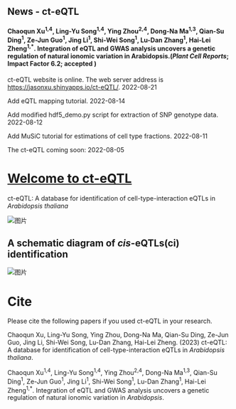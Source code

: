 ## News - ct-eQTL

#### Chaoqun Xu<sup>1,4</sup>, Ling-Yu Song<sup>1,4</sup>, Ying Zhou<sup>2,4</sup>, Dong-Na Ma<sup>1,3</sup>, Qian-Su Ding<sup>1</sup>, Ze-Jun Guo<sup>1</sup>, Jing Li<sup>1</sup>, Shi-Wei Song<sup>1</sup>, Lu-Dan Zhang<sup>1</sup>, Hai-Lei Zheng<sup>1,*</sup>. Integration of eQTL and GWAS analysis uncovers a genetic regulation of natural ionomic variation in Arabidopsis.(*Plant Cell Reports*; Impact Factor 6.2; **accepted** )

ct-eQTL website is online. The web server address is https://jasonxu.shinyapps.io/ct-eQTL/. 2022-08-21

Add eQTL mapping tutorial. 2022-08-14

Add modified hdf5_demo.py script for extraction of SNP genotype data. 2022-08-12

Add MuSiC tutorial for estimations of cell type fractions. 2022-08-11

The ct-eQTL coming soon: 2022-08-05 


# [Welcome to ct-eQTL](https://jasonxu.shinyapps.io/ct-eQTL)
ct-eQTL: A database for identification of cell-type-interaction eQTLs in *Arabidopsis thaliana*

![图片](https://user-images.githubusercontent.com/11934986/185778866-bf5f97b4-a848-4602-af3a-9e1f52730992.png)


## A schematic diagram of *cis*-eQTLs(ci) identification
![图片](https://user-images.githubusercontent.com/11934986/183028468-17ad674b-7445-4cf4-a30a-3c1d27ccaa3a.png)




# Cite
Please cite the following papers if you used ct-eQTL in your research.  

Chaoqun Xu, Ling-Yu Song, Ying Zhou, Dong-Na Ma, Qian-Su Ding, Ze-Jun Guo, Jing Li, Shi-Wei Song, Lu-Dan Zhang, Hai-Lei Zheng. (2023) ct-eQTL: A database for identification of cell-type-interaction eQTLs in *Arabidopsis thaliana*.

Chaoqun Xu<sup>1,4</sup>, Ling-Yu Song<sup>1,4</sup>, Ying Zhou<sup>2,4</sup>, Dong-Na Ma<sup>1,3</sup>, Qian-Su Ding<sup>1</sup>, Ze-Jun Guo<sup>1</sup>, Jing Li<sup>1</sup>, Shi-Wei Song<sup>1</sup>, Lu-Dan Zhang<sup>1</sup>, Hai-Lei Zheng<sup>1,*</sup>. Integration of eQTL and GWAS analysis uncovers a genetic regulation of natural ionomic variation in *Arabidopsis*.
